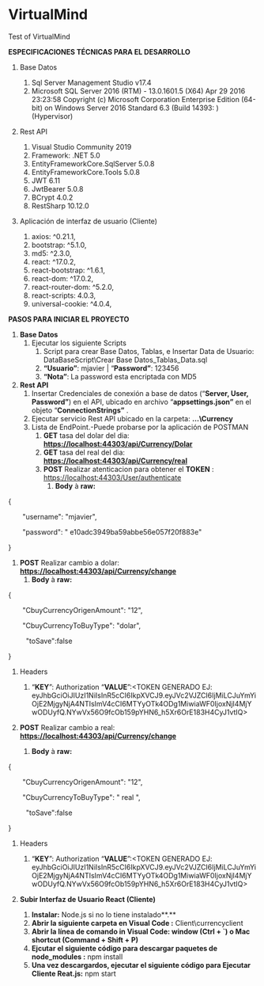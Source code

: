 # VirtualMind
Test of VirtualMind

**ESPECIFICACIONES TÉCNICAS PARA EL DESARROLLO**

1. Base Datos
   1. Sql Server Management Studio v17.4
   1. Microsoft SQL Server 2016 (RTM) - 13.0.1601.5 (X64)   Apr 29 2016 23:23:58   Copyright (c) Microsoft Corporation  Enterprise Edition (64-bit) on Windows Server 2016 Standard 6.3 <X64> (Build 14393: ) (Hypervisor) 


1. Rest API 
   1. Visual Studio Community 2019
   1. Framework: .NET 5.0
   1. EntityFrameworkCore.SqlServer 5.0.8
   1. EntityFrameworkCore.Tools 5.0.8
   1. JWT 6.11
   1. JwtBearer 5.0.8
   1. BCrypt 4.0.2
   1. RestSharp 10.12.0




1. Aplicación de interfaz de usuario (Cliente)
   1. axios: ^0.21.1,
   1. bootstrap: ^5.1.0,
   1. md5: ^2.3.0,
   1. react: ^17.0.2,
   1. react-bootstrap: ^1.6.1,
   1. react-dom: ^17.0.2,
   1. react-router-dom: ^5.2.0,
   1. react-scripts: 4.0.3,
   1. universal-cookie: ^4.0.4,





**PASOS PARA INICIAR EL PROYECTO**

1. **Base Datos**
   1. Ejecutar los siguiente Scripts
      1. Script para crear Base Datos, Tablas, e Insertar Data de Usuario: DataBaseScript\Crear Base Datos\_Tablas\_Data.sql
      1. **“Usuario”**: mjavier |  “**Password”**: 123456
      1. **“Nota”**: La password esta encriptada con MD5
1. **Rest API** 
   1. Insertar Credenciales de conexión a base de datos (“**Server, User, Password”**) en el API, ubicado en archivo “**appsettings.json”** en el objeto “**ConnectionStrings”** . 
   1. Ejecutar servicio Rest API ubicado en la carpeta: **…\Currency**
   1. Lista de EndPoint.-Puede probarse por la aplicación de POSTMAN
      1. **GET**  tasa del dolar del dia: [**https://localhost:44303/api/Currency/Dolar**](https://localhost:44303/api/Currency/Dolar)
      1. **GET**  tasa del real del dia: [**https://localhost:44303/api/Currency/real**](https://localhost:44303/api/Currency/real)
      1. **POST** Realizar atenticacion para obtener el **TOKEN** : <https://localhost:44303/User/authenticate>
         1. **Body** à  **raw:** 

{

`    `"username": "mjavier",

`    `"password": " e10adc3949ba59abbe56e057f20f883e"

}

1. **POST** Realizar cambio a dolar: [**https://localhost:44303/api/Currency/change**](https://localhost:44303/api/Currency/change)
   1. **Body** à  **raw:** 

{

`    `"CbuyCurrencyOrigenAmount": "12",

`    `"CbuyCurrencyToBuyType": "dolar",

`     `"toSave":false

}

1. Headers
   1. “**KEY**”: Authorization     “**VALUE**”:<TOKEN GENERADO EJ: eyJhbGciOiJIUzI1NiIsInR5cCI6IkpXVCJ9.eyJVc2VJZCI6IjMiLCJuYmYiOjE2MjgyNjA4NTIsImV4cCI6MTYyOTk4ODg1MiwiaWF0IjoxNjI4MjYwODUyfQ.NYwVx56O9fcOb159pYHN6\_h5Xr6OrE183H4CyJ1vtIQ>

1. **POST** Realizar cambio a real: [**https://localhost:44303/api/Currency/change**](https://localhost:44303/api/Currency/change)
   1. **Body** à  **raw:** 

{

`    `"CbuyCurrencyOrigenAmount": "12",

`    `"CbuyCurrencyToBuyType": " real ",

`     `"toSave":false

}

1. Headers
   1. “**KEY**”: Authorization     “**VALUE**”:<TOKEN GENERADO EJ: eyJhbGciOiJIUzI1NiIsInR5cCI6IkpXVCJ9.eyJVc2VJZCI6IjMiLCJuYmYiOjE2MjgyNjA4NTIsImV4cCI6MTYyOTk4ODg1MiwiaWF0IjoxNjI4MjYwODUyfQ.NYwVx56O9fcOb159pYHN6\_h5Xr6OrE183H4CyJ1vtIQ>

1. **Subir Interfaz de Usuario React (Cliente)**
   1. **Instalar:** Node.js si no lo tiene instalado**.**
   1. **Abrir la siguiente carpeta en Visual Code :** Client\currencyclient
   1. **Abrir la línea de comando in Visual Code: window (Ctrl + `) o Mac shortcut (Command + Shift + P)**
   1. **Ejcutar el siguiente código para descargar paquetes de node\_modules :** npm install
   1. **Una vez descargardos, ejecutar el siguiente código para Ejecutar Cliente Reat.js:** npm start


